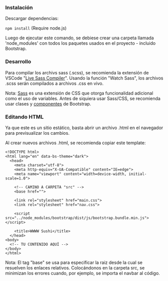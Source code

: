### Instalación
Descargar dependencias:

`npm install`
(Require node.js)

Luego de ejecutar este comando, se debiese crear una carpeta llamada 'node_modules' con todos los paquetes usados en el proyecto - incluido Bootstrap.

### Desarrollo
Para compilar los archivs sass (.scss), se recomienda la extensión de VSCode "[Live Sass Compiler](https://marketplace.visualstudio.com/items?itemName=glenn2223.live-sass)". Usando la función "Watch Sass", los archivos .scss serán compilados a archivos .css en vivo.

Nota: [Sass](https://sass-lang.com/) es una extensión de CSS que otorga funcionalidad adicional como el uso de variables. Antes de siquiera usar Sass/CSS, se recomienda usar clases y [componentes](https://getbootstrap.com/docs/5.3/components/accordion/) de Bootstrap.

### Editando HTML

Ya que este es un sitio estático, basta abrir un archivo .html en el navegador para previsualizar los cambios.

Al crear nuevos archivos .html, se recomienda copiar este template:

```
<!DOCTYPE html>
<html lang="en" data-bs-theme="dark">
  <head>
    <meta charset="utf-8">
    <meta http-equiv="X-UA-Compatible" content="IE=edge">
    <meta name="viewport" content="width=device-width, initial-scale=1.0">

    <!-- CAMINO A CARPETA "src" -->
    <base href="">

    <link rel="stylesheet" href="main.css">
    <link rel="stylesheet" href="nav.css">

    <script src="../node_modules/bootstrap/dist/js/bootstrap.bundle.min.js"></script>

    <title>WWWW Sushi</title>
  </head>
<body>
  <!-- TU CONTENIDO AQUÍ -->
</body>
</html>
```

Nota: El tag "base" se usa para especificar la raiz desde la cual se resuelven los enlaces relativos. Colocándonos en la carpeta src, se minimizan los errores cuando, por ejemplo, se importa el navbar al código.
